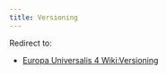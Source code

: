 ```yaml
---
title: Versioning
---
```


Redirect to:

- [Europa Universalis 4 Wiki:Versioning](/wiki/index.php?title=Europa_Universalis_4_Wiki:Versioning&action=edit&redlink=1 "Europa Universalis 4 Wiki:Versioning (page does not exist)")
